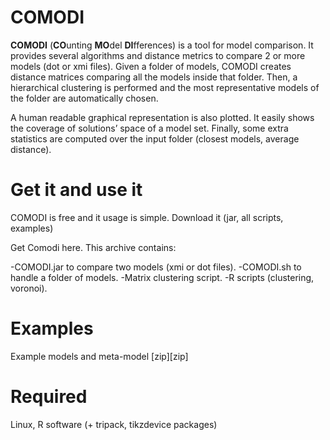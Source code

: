 # COMODI

**COMODI** (**CO**unting **MO**del **DI**fferences) is a tool for model comparison. It provides several algorithms and distance metrics to compare 2 or more models (dot or xmi files). Given a folder of models, COMODI creates distance matrices comparing all the models inside that folder. Then, a hierarchical clustering is performed and the most representative models of the folder are automatically chosen.

A human readable graphical representation is also plotted. It easily shows the coverage of solutions’ space of a model set. Finally, some extra statistics are computed over the input folder (closest models, average distance).

# Get it and use it

COMODI is free and it usage is simple. Download it (jar, all scripts, examples)

Get Comodi here. This archive contains:

-COMODI.jar to compare two models (xmi or dot files).
-COMODI.sh to handle a folder of models.
-Matrix clustering script.
-R scripts (clustering, voronoi).

# Examples

Example models and meta-model [zip][zip]

# Required

Linux, R software (+ tripack, tikzdevice packages)

